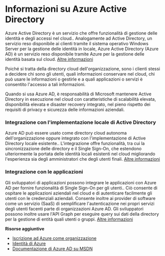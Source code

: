 <properties 
	pageTitle="Informazioni su Azure Active Directory" 
	description="Usare Azure Active Directory per estendere le identità locali esistenti nel cloud per una migliore esperienza di amministrazione e degli utenti finali, mentre Microsoft mantiene Active Directory in esecuzione nel cloud con scalabilità e disponibilità elevate e il ripristino di emergenza integrato. In alternativa, sviluppare applicazioni Azure AD integrate per l'organizzazione o per altre organizzazioni." 
	services="active-directory" 
	documentationCenter="" 
	authors="Justinha" 
	manager="terrylan" 
	editor=""/>

<tags 
	ms.service="active-directory" 
	ms.workload="identity" 
	ms.tgt_pltfrm="na" 
	ms.devlang="na" 
	ms.topic="article" 
	ms.date="02/03/2015" 
	ms.author="justinha"/>





<h1 id="whatisaad">Informazioni su Azure Active Directory</h1>

Azure Active Directory è un servizio che offre funzionalità di gestione delle identità e degli accessi nel cloud.. Analogamente ad Active Directory, un servizio reso disponibile ai clienti tramite il sistema operativo Windows Server per la gestione delle identità in locale, Azure Active Directory (Azure AD) è un servizio reso disponibile tramite Azure per la gestione delle identità basata sul cloud.  [Altre informazioni](http://msdn.microsoft.com/library/hh967611.aspx)

Poiché si tratta della directory cloud dell'organizzazione, sono i clienti stessi a decidere chi sono gli utenti, quali informazioni conservare nel cloud, chi può usare le informazioni o gestirle e a quali applicazioni o servizi è consentito l'accesso a tali informazioni. 

Quando si usa Azure AD, è responsabilità di Microsoft mantenere Active Directory in esecuzione nel cloud con caratteristiche di scalabilità elevata, disponibilità elevata e disaster recovery integrato, nel pieno rispetto dei requisiti di privacy e sicurezza delle informazioni aziendali.

<h3>Integrazione con l'implementazione locale di Active Directory</h3>

Azure AD può essere usato come directory cloud autonoma dell'organizzazione oppure integrato con l'implementazione di Active Directory locale esistente.. L'integrazione offre funzionalità, tra cui la sincronizzazione delle directory e il Single Sign-On, che estendono ulteriormente la portata delle identità locali esistenti nel cloud migliorando l'esperienza sia degli amministratori che degli utenti finali. 
 [Altre informazioni](http://msdn.microsoft.com/library/jj573653)

<h3>Integrazione con le applicazioni</h3>

Gli sviluppatori di applicazioni possono integrare le applicazioni con Azure AD per fornire funzionalità di Single Sign-On per gli utenti.. Ciò consente di ospitare le applicazioni aziendali nel cloud e di autenticare facilmente gli utenti con le credenziali aziendali. Consente inoltre ai provider di software come un servizio (SaaS) di semplificare l'autenticazione nei propri servizi degli utenti facenti parte di organizzazioni Azure AD. Gli sviluppatori possono inoltre usare l'API Graph per eseguire query sui dati della directory per la gestione di entità quali utenti o gruppi. [Altre informazioni](http://go.microsoft.com/fwlink/?LinkID=290817&clcid=0x409)

**Risorse aggiuntive**

* [Iscrizione ad Azure come organizzazione](/it-it/manage/services/identity/organizational-account/)
* [Identità di Azure](/it-it/manage/windows/fundamentals/identity/)
* [Documentazione di Azure AD su MSDN](http://go.microsoft.com/fwlink/?LinkId=293425)

<!--HONumber=46--> 
